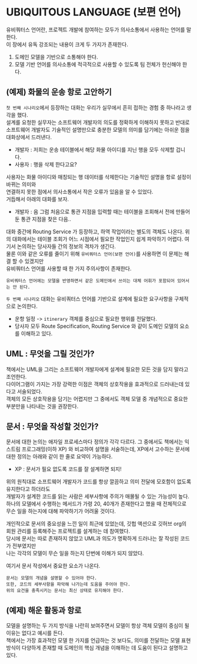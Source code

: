 # UBIQUITOUS LANGUAGE (보편 언어)

유비쿼터스 언어란, 프로젝트 개발에 참여하는 모두가 의사소통에서 사용하는 언어를 말한다.  
이 장에서 유독 강조되는 내용이 크게 두 가지가 존재한다.  
1. 도메인 모델을 기반으로 소통해야 한다.
2. 모델 기반 언어를 의사소통에 적극적으로 사용할 수 있도록 팀 전체가 헌신해야 한다.

## (예제) 화물의 운송 항로 고안하기

`첫 번째 시나리오`에서 등장하는 대화는 우리가 실무에서 흔히 접하는 경험 중 하나라고 생각을 했다.  
설계를 요청한 실무자는 소프트웨어 개발자의 의도를 정확하게 이해하지 못하고 
반대로 소프트웨어 개발자도 기술적인 설명만으로 충분한 모델의 의미를 담기에는 아쉬운 점을 대화상에서 드러낸다.

- 개발자 : 저희는 운송 테이블에서 해당 화물 아이디를 지닌 행을 모두 삭제할 겁니다.
- 사용자 : 행을 삭제 한다고요? 

사용자는 화물 아이디와 매칭되는 행 데이터를 삭제한다는 기술적인 설명을 항로 설정이 바뀌는 의미와   
연결하지 못한 점에서 의사소통에서 작은 오류가 있음을 알 수 있었다.  
거듭해서 아래의 대화를 보자.

- 개발자 : 음 그럼 처음으로 통관 지점을 입력할 때는 테이블을 조회해서 전에 만들어둔 통관 지점을 찾은 다음..

대화 중간에 Routing Service 가 등장하고, 하역 작업이라는 별도의 객체도 나온다. 위의 대화에서는 테이블 조회가 어느 시점에서 필요한 작업인지 쉽게 파악하기 어렵다. 여기서 논의하는 당사자들 간의 정보의 격차가 생긴다.  
물론 이와 같은 오류를 줄이기 위해 `유비쿼터스 언어(보편 언어)`를 사용하면 이 문제는 해결 할 수 있겠지만  
유비쿼터스 언어를 사용할 때 한 가지 주의사항이 존재한다.

```
유비쿼터스 언어에는 모델을 반영하면서 같은 도메인에서 쓰이는 대체 어휘가 포함되어 있어서는 안 된다.
```

`두 번째 시나리오` 대화는 유비쿼터스 언어를 기반으로 설계에 필요한 요구사항을 구체적으로 논의한다.  
- 운항 일정 -> `itinerary` 객체를 중심으로 필요한 행위를 전달했다.
- 당사자 모두 Route Specification, Routing Service 와 같이 도메인 모델의 요소를 이해하고 있다.

##  UML : 무엇을 그릴 것인가?

책에서는 UML을 그리는 소프트웨어 개발자에게 설계에 필요한 모든 것을 담지 말라고 조언한다.  
다이어그램이 가지는 가장 강력한 이점은 객체의 상호작용을 효과적으로 드러내는데 있다고 서술되었다.  
객체의 모든 상호작용을 담기는 어렵지만 그 중에서도 객체 모델 중 개념적으로 중요한 부분만을 나타내는 것을 권장한다.  

## 문서 : 무엇을 작성할 것인가?

문서에 대한 논의는 애자일 프로세스마다 정의가 각각 다르다. 그 중에서도 책에서는 익스트림 프로그래밍(이하 XP) 
와 비교하여 설명을 서술하는데, XP에서 고수하는 문서에 대한 정의는 아래와 같이 한 줄로 요약이 가능하다.

- XP : 문서가 필요 없도록 코드를 잘 설계하면 되지!

위의 원칙대로 소프트웨어 개발자가 코드를 항상 깔끔하고 의미 전달에 모호함이 없도록 유지한다고 하더라도  
개발자가 설계한 코드를 읽는 사람은 세부사항에 주의가 매몰될 수 있는 가능성이 높다.  
하나의 모델에서 수행하는 메서드가 가령 20, 40개가 존재한다고 했을 때 전체적으로 무슨 일을 하는지에 대해 파악하기가 어려울 것이다.  

개인적으로 문서의 중요성을 느낀 일이 최근에 있었는데, 깃헙 액션으로 깃허브 org의 회원 관리를 등록해주는 프로젝트를 설계하는 데 참여했다.  
당시에 문서는 따로 존재하지 않았고 UML과 의도가 명확하게 드러나는 잘 작성된 코드가 전부였지만  
나는 각각의 모델이 무슨 일을 하는지 단번에 이해가 되지 않았다.

여기서 문서 작성에서 중요한 요소가 나온다.

```
문서는 모델의 개념을 설명할 수 있어야 한다.
또한, 코드의 세부사항을 파악해 나가는데 도움을 주어야 한다.
위의 요건을 충족시키는 문서는 최신 상태로 유지해야 한다.
```

## (예제) 해운 활동과 항로

모델을 설명하는 두 가지 방식을 나란히 보여주면서 모델이 항상 객체 모델이 중심이 될 이유는 없다고 예시를 든다.  
책에서는 가장 효과적인 모델 한 가지를 언급하는 것 보다도, 의미를 전달하는 모델 표현 방식이 다양하게 존재할 때
도메인의 핵심 개념을 이해하는 데 도움이 된다고 설명하고 있다.
